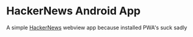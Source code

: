 # HackerNews Android App
A simple [HackerNews](https://news.ycombinator.com/) webview app because installed PWA's suck sadly
